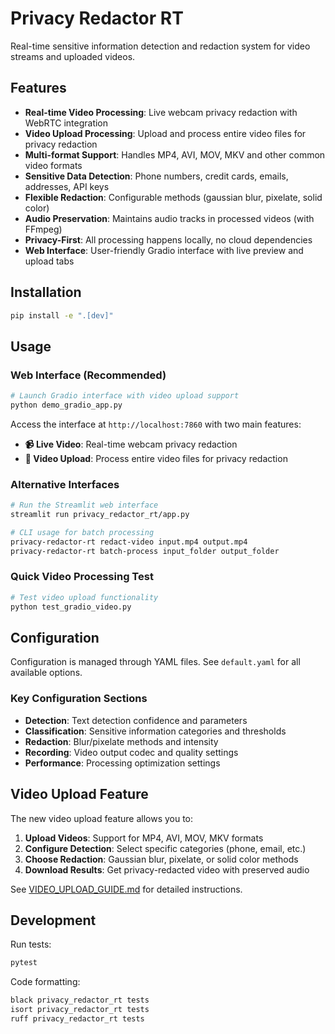 # Privacy Redactor RT

Real-time sensitive information detection and redaction system for video streams and uploaded videos.

## Features

- **Real-time Video Processing**: Live webcam privacy redaction with WebRTC integration
- **Video Upload Processing**: Upload and process entire video files for privacy redaction
- **Multi-format Support**: Handles MP4, AVI, MOV, MKV and other common video formats
- **Sensitive Data Detection**: Phone numbers, credit cards, emails, addresses, API keys
- **Flexible Redaction**: Configurable methods (gaussian blur, pixelate, solid color)
- **Audio Preservation**: Maintains audio tracks in processed videos (with FFmpeg)
- **Privacy-First**: All processing happens locally, no cloud dependencies
- **Web Interface**: User-friendly Gradio interface with live preview and upload tabs

## Installation

```bash
pip install -e ".[dev]"
```

## Usage

### Web Interface (Recommended)

```bash
# Launch Gradio interface with video upload support
python demo_gradio_app.py
```

Access the interface at `http://localhost:7860` with two main features:
- **📹 Live Video**: Real-time webcam privacy redaction
- **📁 Video Upload**: Process entire video files for privacy redaction

### Alternative Interfaces

```bash
# Run the Streamlit web interface
streamlit run privacy_redactor_rt/app.py

# CLI usage for batch processing
privacy-redactor-rt redact-video input.mp4 output.mp4
privacy-redactor-rt batch-process input_folder output_folder
```

### Quick Video Processing Test

```bash
# Test video upload functionality
python test_gradio_video.py
```

## Configuration

Configuration is managed through YAML files. See `default.yaml` for all available options.

### Key Configuration Sections

- **Detection**: Text detection confidence and parameters
- **Classification**: Sensitive information categories and thresholds  
- **Redaction**: Blur/pixelate methods and intensity
- **Recording**: Video output codec and quality settings
- **Performance**: Processing optimization settings

## Video Upload Feature

The new video upload feature allows you to:

1. **Upload Videos**: Support for MP4, AVI, MOV, MKV formats
2. **Configure Detection**: Select specific categories (phone, email, etc.)
3. **Choose Redaction**: Gaussian blur, pixelate, or solid color methods
4. **Download Results**: Get privacy-redacted video with preserved audio

See [VIDEO_UPLOAD_GUIDE.md](VIDEO_UPLOAD_GUIDE.md) for detailed instructions.

## Development

Run tests:
```bash
pytest
```

Code formatting:
```bash
black privacy_redactor_rt tests
isort privacy_redactor_rt tests
ruff privacy_redactor_rt tests
```